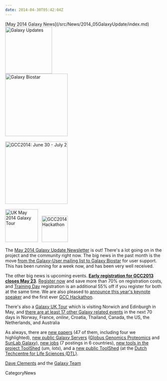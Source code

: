 ```yaml
---
date: 2014-04-30T05:42:04Z
---
```

<div class='newsItemHeader'>[May 2014 Galaxy News](/src/News/2014_05GalaxyUpdate/index.md)</div>

<div class='left'>
<a href='/GalaxyUpdates/2014_05'><img src='/Images/Logos/GalaxyUpdate200.png' alt='Galaxy Updates' width=150 /></a></div>
<div class='right'>
<a href='/GalaxyUpdates/2014_05#galaxy-biostar'><img src='/Images/Logos/GalaxyBiostar.png' alt='Galaxy Biostar' width="200" /></a><br /><br />
<a href='/GalaxyUpdates/2014_05#early-registration-closes-may-23'><img src='/Images/Logos/GCC2014LogoWide200.png' alt='GCC2014: June 30 - July 2' width="200" /></a><br /><br />
<a href='/GalaxyUpdates/2014_05#uk-may-2014-galaxy-tour'><img src='/Images/Logos/UKMay2014Tour.png' alt='UK May 2014 Galaxy Tour' width="105px" /></a> &nbsp;
<a href='/GalaxyUpdates/2014_05#galaxy-hackathon-at-gcc2014'><img src='/Images/Logos/GCC2014HackLogoSquare.png' alt='GCC2014 Hackathon' width="84" /></a> 
</div>

The [May 2014 Galaxy Update Newsletter](/GalaxyUpdates/2014_05) is out!  There's a lot going on in the project and the community right now.  The big news in the past month is the move [from the Galaxy-User mailing list to Galaxy Biostar](/src/GalaxyUpdates/2014_05/index.md#galaxy-biostar) for user support.  This has been running for a week now, and has been very well received.  

The other big news is upcoming events.  **[Early registration for GCC2013 closes May 23](/GalaxyUpdates/2014_05#gcc2014-june-30---july-2-baltimore)**.  [Register now](/Events/GCC2014/Register) and save more than 70% on registration costs, and [Training Day](/Events/GCC2014/TrainingDay) registration is an additional 55% off if you register for both at the same time.  We are also pleased to [announce this year's keynote speaker](/GalaxyUpdates/2014_05#keynote-speaker-steven-salzberg) and the first ever [GCC Hackathon](/src/GalaxyUpdates/2014_05/index.md#galaxy-hackathon-at-gcc2014).  

There's also a [Galaxy UK Tour](/GalaxyUpdates/2014_05#uk-may-2014-galaxy-tour) which is visiting Norwich and Edinburgh in May, and [there are at least 17 other Galaxy related events](/src/GalaxyUpdates/2014_05/index.md#other-events) in the next 70 days in Norway, France, *online*, Croatia, Thailand, Canada, the US, the Netherlands, and Australia

As always, there are [new papers](/GalaxyUpdates/2014_05#new-papers) (47 of them, including four we highlighted), [new public Galaxy Servers](/GalaxyUpdates/2014_05#new-public-servers) ([Globus Genomics Proteomics](/GalaxyUpdates/2014_05#globus-genomics-proteomics) and [SunLab Galaxy](/GalaxyUpdates/2014_05#sunlab)), [new jobs](/GalaxyUpdates/2014_05#whos-hiring) (7 postings in 6 countries), [new tools in the project ToolShed](/GalaxyUpdates/2014_05#galaxy_project_toolshed_new_repositories) (um, *lots*), and a [new public ToolShed](/GalaxyUpdates/2014_05#new-public-tool-sheds) (at the [Dutch Techcentre for Life Sciences (DTL)](http://www.dtls.nl/dtl/).

[Dave Clements](/DaveClements) and the [Galaxy Team](/src/GalaxyTeam/index.md)


CategoryNews
